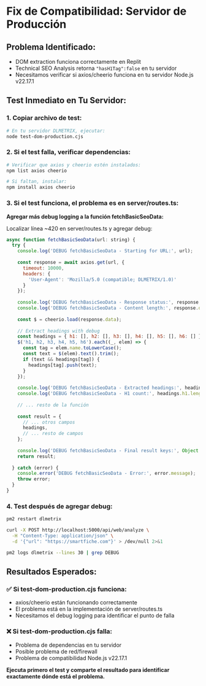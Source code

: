 # Fix de Compatibilidad: Servidor de Producción

## **Problema Identificado:**
- DOM extraction funciona correctamente en Replit
- Technical SEO Analysis retorna `"hasH1Tag":false` en tu servidor
- Necesitamos verificar si axios/cheerio funciona en tu servidor Node.js v22.17.1

## **Test Inmediato en Tu Servidor:**

### 1. **Copiar archivo de test:**
```bash
# En tu servidor DLMETRIX, ejecutar:
node test-dom-production.cjs
```

### 2. **Si el test falla, verificar dependencias:**
```bash
# Verificar que axios y cheerio estén instalados:
npm list axios cheerio

# Si faltan, instalar:
npm install axios cheerio
```

### 3. **Si el test funciona, el problema es en server/routes.ts:**

**Agregar más debug logging a la función fetchBasicSeoData:**

Localizar línea ~420 en server/routes.ts y agregar debug:

```javascript
async function fetchBasicSeoData(url: string) {
  try {
    console.log('DEBUG fetchBasicSeoData - Starting for URL:', url);
    
    const response = await axios.get(url, { 
      timeout: 10000,
      headers: {
        'User-Agent': 'Mozilla/5.0 (compatible; DLMETRIX/1.0)'
      }
    });
    
    console.log('DEBUG fetchBasicSeoData - Response status:', response.status);
    console.log('DEBUG fetchBasicSeoData - Content length:', response.data.length);
    
    const $ = cheerio.load(response.data);
    
    // Extract headings with debug
    const headings = { h1: [], h2: [], h3: [], h4: [], h5: [], h6: [] };
    $('h1, h2, h3, h4, h5, h6').each((_, elem) => {
      const tag = elem.name.toLowerCase();
      const text = $(elem).text().trim();
      if (text && headings[tag]) {
        headings[tag].push(text);
      }
    });
    
    console.log('DEBUG fetchBasicSeoData - Extracted headings:', headings);
    console.log('DEBUG fetchBasicSeoData - H1 count:', headings.h1.length);
    
    // ... resto de la función
    
    const result = {
      // ... otros campos
      headings,
      // ... resto de campos
    };
    
    console.log('DEBUG fetchBasicSeoData - Final result keys:', Object.keys(result));
    return result;
    
  } catch (error) {
    console.error('DEBUG fetchBasicSeoData - Error:', error.message);
    throw error;
  }
}
```

### 4. **Test después de agregar debug:**
```bash
pm2 restart dlmetrix

curl -X POST http://localhost:5000/api/web/analyze \
  -H "Content-Type: application/json" \
  -d '{"url": "https://smartfiche.com"}' > /dev/null 2>&1

pm2 logs dlmetrix --lines 30 | grep DEBUG
```

## **Resultados Esperados:**

### ✅ **Si test-dom-production.cjs funciona:**
- axios/cheerio están funcionando correctamente
- El problema está en la implementación de server/routes.ts
- Necesitamos el debug logging para identificar el punto de falla

### ❌ **Si test-dom-production.cjs falla:**
- Problema de dependencias en tu servidor
- Posible problema de red/firewall
- Problema de compatibilidad Node.js v22.17.1

**Ejecuta primero el test y comparte el resultado para identificar exactamente dónde está el problema.**
